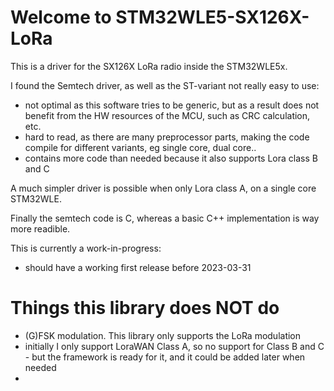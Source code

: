 # Welcome to STM32WLE5-SX126X-LoRa

This is a driver for the SX126X LoRa radio inside the STM32WLE5x.

I found the Semtech driver, as well as the ST-variant not really easy to use:
* not optimal as this software tries to be generic, but as a result does not benefit from the HW resources of the MCU, such as CRC calculation, etc.
* hard to read, as there are many preprocessor parts, making the code compile for different variants, eg single core, dual core..
* contains more code than needed because it also supports Lora class B and C

A much simpler driver is possible when only Lora class A, on a single core STM32WLE.

Finally the semtech code is C, whereas a basic C++ implementation is way more readible.


This is currently a work-in-progress:
* should have a working first release before 2023-03-31



# Things this library does NOT do
* (G)FSK modulation. This library only supports the LoRa modulation
* initially I only support LoraWAN Class A, so no support for Class B and C - but the framework is ready for it, and it could be added later when needed
* 


